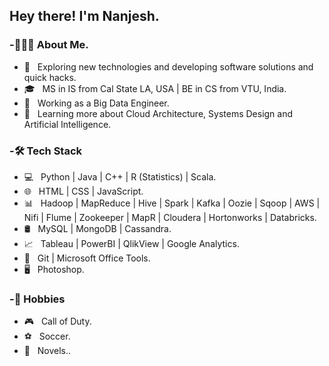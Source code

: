 ### 



<h2>Hey there! I'm Nanjesh. </h2>
<h3> -👨🏻‍💻 About Me. </h3>

- 🤔 &nbsp; Exploring new technologies and developing software solutions and quick hacks.
- 🎓 &nbsp; MS in IS from Cal State LA, USA | BE in CS from VTU, India.
- 💼 &nbsp; Working as a Big Data Engineer.
- 🌱 &nbsp; Learning more about Cloud Architecture, Systems Design and Artificial Intelligence.

<h3> -🛠 Tech Stack </h3>

- 💻 &nbsp; Python | Java | C++ | R (Statistics) | Scala.
- 🌐 &nbsp; HTML | CSS | JavaScript.
- 📊 &nbsp; Hadoop | MapReduce | Hive | Spark | Kafka | Oozie | Sqoop | AWS | Nifi | Flume | Zookeeper | MapR | Cloudera | Hortonworks | Databricks.
- 🛢 &nbsp; MySQL | MongoDB | Cassandra.
- 📈 &nbsp; Tableau | PowerBI | QlikView | Google Analytics.
- 🔧 &nbsp; Git | Microsoft Office Tools.
- 🖥 &nbsp; Photoshop.

<h3> -🎨 Hobbies </h3>

- 🎮 &nbsp; Call of Duty.
- ⚽ &nbsp; Soccer.
- 📖 &nbsp; Novels..
















